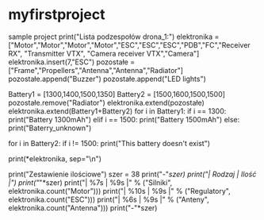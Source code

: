 # myfirstproject
sample project
print("Lista podzespołów drona_1:")
elektronika = ["Motor","Motor","Motor","Motor","ESC","ESC","ESC","PDB","FC","Receiver RX", "Transmitter VTX", "Camera receiver VTX","Camera"]
elektronika.insert(7,"ESC")
pozostałe = ["Frame","Propellers","Antenna","Antenna","Radiator"]
pozostałe.append("Buzzer")
pozostałe.append("LED lights")

Battery1 = [1300,1400,1500,1350]
Battery2 = [1500,1600,1500,1500]
pozostałe.remove("Radiator")
elektronika.extend(pozostałe)
elektronika.extend(Battery1+Battery2)
for i in Battery1:
    if i == 1300:
        print("Battery 1300mAh")
    elif i == 1500:
        print("Battery 1500mAh")
    else:
        print("Baterry_unknown")

for i in Battery2:
    if i != 1500:
        print("This battery doesn't exist")


print(*elektronika, sep="\n")

print("Zestawienie ilościowe")
szer = 38
print("-"*szer)
print("|      Rodzaj            |   Ilość   |")
print("*"*szer)
print("| %7s                | %9s |" % ("Silniki", elektronika.count("Motor")))
print("| %10s             | %9s |" % ("Regulatory", elektronika.count("ESC")))
print("| %6s                 | %9s |" % ("Anteny", elektronika.count("Antenna")))
print("-"*szer)

